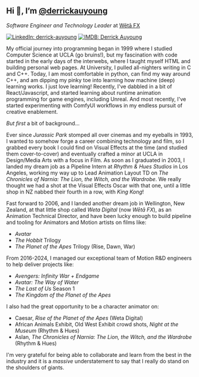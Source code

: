 <h2>Hi 👋, I’m <a href="https://github.com/derrickauyoung/derrickauyoung">@derrickauyoung</a></h2>

<p><em>Software Engineer and Technology Leader</em> at <a href="https://www.wetafx.co.nz/">Wētā FX</a></p>

[![LinkedIn: derrick-auyoung](https://img.shields.io/badge/derrick-auyoung-0956162?style=flat-square&logo=LinkedIn&logoColor=white&labelColor=blue&color=blue&link=https://www.linkedin.com/in/derrick-auyoung-0956162/)](https://www.linkedin.com/in/derrick-auyoung-0956162/)
 [![IMDB: Derrick Auyoung](https://img.shields.io/badge/Derrick-Auyoung?style=flat-square&logo=imdb&labelColor=grey&color=yellow&link=https://www.imdb.com/name/nm1652099)](https://www.imdb.com/name/nm1652099)


<p>My official journey into programming began in 1999 where I studied Computer Science at UCLA (go bruins!), but my fascination with code started in the early days of the interwebs, where I taught myself HTML and building personal web pages. At University, I pulled all-nighters writing in C and C++. Today, I am most comfortable in python, can find my way around C++, and am dipping my pinky toe into learning how machine (deep) learning works. I just love learning! Recently, I've dabbled in a bit of React/Javascript, and started learning about runtime animation programming for game engines, including Unreal. And most recently, I've started experimenting with ComfyUI workflows in my endless pursuit of creative enablement.</p>

<p><i>But first</i> a bit of background...</p>

<p>Ever since <em>Jurassic Park</em> stomped all over cinemas and my eyeballs in 1993, I wanted to somehow forge a career combining technology and film, so I grabbed every book I could find on Visual Effects at the time (and studied them cover-to-cover) and eventually crafted a minor at UCLA in Design/Media Arts with a focus in Film. As soon as I graduated in 2003, I landed my dream job as a Pipeline Intern at <em>Rhythm & Hues Studios</em> in Los Angeles, working my way up to Lead Animation Layout TD on <em>The Chronicles of Narnia: The Lion, the Witch, and the Wardrobe</em>. We really thought we had a shot at the Visual Effects Oscar with that one, until a little shop in NZ nabbed their fourth in a row, with <em>King Kong</em>!</p>

<p>Fast forward to 2006, and I landed another dream job in Wellington, New Zealand, at that little shop called <em>Weta Digital</em> (now <em>Wētā FX</em>), as an Animation Technical Director, and have been lucky enough to build pipeline and tooling for Animators and Motion artists on films like:

  * _Avatar_
  * _The Hobbit_ Trilogy
  * _The Planet of the Apes_ Trilogy (Rise, Dawn, War)

From 2016-2024, I managed our exceptional team of Motion R&D engineers to help deliver projects like:
  * _Avengers: Infinity War + Endgame_
  * _Avatar: The Way of Water_
  * _The Last of Us_ Season 1
  * _The Kingdom of the Planet of the Apes_

I also had the great opportunity to be a character animator on:
  * Caesar, _Rise of the Planet of the Apes_ (Weta Digital)
  * African Animals Exhibit, Old West Exhibit crowd shots, _Night at the Museum_ (Rhythm & Hues)
  * Aslan, _The Chronicles of Narnia: The Lion, the Witch, and the Wardrobe_ (Rhythm & Hues)

</p>

I'm very grateful for being able to collaborate and learn from the best in the industry and it is a _massive_ understatement to say that I really do stand on the shoulders of giants.

<!---
derrickauyoung/derrickauyoung is a ✨ special ✨ repository because its `README.md` (this file) appears on your GitHub profile.
You can click the Preview link to take a look at your changes.
--->
